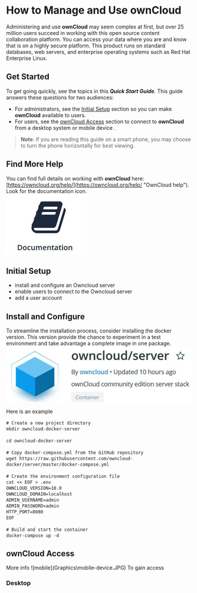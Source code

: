 # How to Manage and Use **ownCloud** #

Administering and use **ownCloud** may seem complex at first, but over 25 million users succeed in working with this open source content collaboration platform. You can access your data where you are and know that is on a highly secure platform. This product runs on standard databases, web servers, and enterprise operating systems such as Red Hat Enterprise Linux. 

## Get Started ##  
To get going quickly, see the topics in this ***Quick Start Guide***.  This guide answers these questions for two audiences:  

- For administrators, see the <a href="#admin">Initial Setup</a> section so you can make **ownCloud** available to users.  
- For users, see the <a href="#user">ownCloud Access</a> section to connect to **ownCloud** from a desktop system or mobile device .  
> **Note**: If you are reading this guide on a smart phone, you may choose to turn the phone horizontally for best viewing.

## Find More Help ##
You can find full details on working with **ownCloud** here: [https://owncloud.org/help/](https://owncloud.org/help/ "OwnCloud help"). Look for the documentation icon.  
![documentation](Graphics\docs.JPG)

<h2 id="admin">Initial Setup</h2>

- install and configure an Owncloud server
- enable users to connect to the Owncloud server   
- add a user account  

<h2 id="install">Install and Configure</h2>

To streamline the installation process, consider installing the docker version.  This version provide the chance to experiment in a test environment and take advantage a complete image in one package.  
![docker](Graphics\docker-image.JPG)

Here is an example 

    # Create a new project directory
    mkdir owncloud-docker-server
    
    cd owncloud-docker-server
    
    # Copy docker-compose.yml from the GitHub repository
    wget https://raw.githubusercontent.com/owncloud-docker/server/master/docker-compose.yml
    
    # Create the environment configuration file
    cat << EOF > .env
    OWNCLOUD_VERSION=10.0
    OWNCLOUD_DOMAIN=localhost
    ADMIN_USERNAME=admin
    ADMIN_PASSWORD=admin
    HTTP_PORT=8080
    EOF
    
    # Build and start the container
    docker-compose up -d


<h2 id="user">ownCloud Access</h2>  
More info  ![mobile](Graphics\mobile-device.JPG)  
To gain access

<h3 id="desktop">Desktop</h3>
